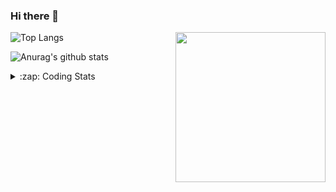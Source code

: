### Hi there 👋

<!--
**tao8687/tao8687** is a ✨ _special_ ✨ repository because its `README.md` (this file) appears on your GitHub profile.

Here are some ideas to get you started:

- 🔭 I’m currently working on ...
- 🌱 I’m currently learning ...
- 👯 I’m looking to collaborate on ...
- 🤔 I’m looking for help with ...
- 💬 Ask me about ...
- 📫 How to reach me: ...
- 😄 Pronouns: ...
- ⚡ Fun fact: ...
-->

<img align='right' src="https://media.giphy.com/media/M9gbBd9nbDrOTu1Mqx/giphy.gif" width="240">

  
![Top Langs](https://github-readme-stats.vercel.app/api/top-langs/?username=tao8687&layout=compact&title_color=23238E&text_color=A67D3D)

![Anurag's github stats](https://github-readme-stats.vercel.app/api?username=tao8687&show_icons=true&&text_color=A67D3D&title_color=23238E&show_icons=false&count_private=true&hide=stars)

<details>
  <summary>:zap: Coding Stats</summary>
  <br>
    
<!--START_SECTION:waka-->

```txt
From: 16 July 2025 - To: 23 July 2025

Markdown          3 hrs 53 mins   ██████▓░░░░░░░░░░░░░░░░░░   26.03 %
XML               2 hrs 19 mins   ████░░░░░░░░░░░░░░░░░░░░░   15.55 %
Bash              2 hrs 4 mins    ███▒░░░░░░░░░░░░░░░░░░░░░   13.84 %
CMake             1 hr 40 mins    ██▓░░░░░░░░░░░░░░░░░░░░░░   11.21 %
YAML              1 hr 28 mins    ██▒░░░░░░░░░░░░░░░░░░░░░░   09.84 %
```

<!--END_SECTION:waka-->
</details>
